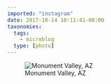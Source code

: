 ```yaml
---
imported: "instagram"
date: 2017-10-14 10:11:41-08:00
taxonomies:
  tags:
    - microblog
  type: [photo]
---
```

<figure>
  <img src="/media/images/photos/2017/10/c0d58ac16f9d3a4fc3a011f18753ec97.jpg" title="Monument Valley, AZ"/>
  <figcaption>Monument Valley, AZ</figcaption>
</figure>

